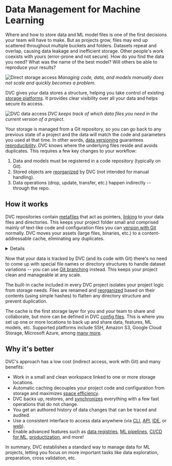 # Data Management for Machine Learning

<!--
## Data Management for Machine Learning
-->

Where and how to store data and ML model files is one of the first decisions
your team will have to make. But as projects grow, files may end up scattered
throughout multiple buckets and folders. Datasets repeat and overlap, causing
data leakage and inefficient storage. Other people's work coexists with yours
(error-prone and not secure). How do you find the data you need? What was the
name of the best model? Will others be able to reproduce your results?

![Direct storage access](/img/direct_access_storage.png) _Managing code, data,
and models manually does not scale and quickly becomes a problem._

DVC gives your data stores a structure, helping you take control of existing
[storage platforms]. It provides clear visibility over all your data and helps
secure its access.

![DVC data access](/img/dvc_managed_storage.png) _DVC keeps track of which data
files you need in the current version of a project._

Your storage is managed from a Git repository, so you can go back to any
previous state of a <abbr>project</abbr> and the data will match the code and
parameters you used at that time. In other words, [data versioning] guarantees
[reproducibility]. DVC knows where the underlying files reside and avoids
duplicates. This requires a few key changes to your workflow:

1. Data and models must be registered in a code repository (typically on Git).
1. Stored objects are [reorganized] by DVC (not intended for manual handling).
1. Data operations (drop, update, transfer, etc.) happen indirectly -- through
   the repo.

[storage platforms]: /doc/command-reference/remote/add#supported-storage-types
[data versioning]: /doc/use-cases/versioning-data-and-models
[reproducibility]: /doc/user-guide/pipelines
[reorganized]:
  /doc/user-guide/project-structure/internal-files#structure-of-the-cache-directory

## How it works

<abbr>DVC repositories</abbr> contain [metafiles] that act as pointers,
[linking] to your data files and directories. This keeps your project folder
small and comprised mainly of text-like code and configuration files you can
[version with Git] normally. DVC moves your assets (large files, binaries, etc.)
to a content-addressable <abbr>cache</abbr>, eliminating any duplicates.

[metafiles]: /doc/user-guide/project-structure
[linking]: /doc/user-guide/data-management/large-dataset-optimization
[register]: /doc/command-reference/add
[generate]: /doc/command-reference/repro
[version with git]:
  https://git-scm.com/book/en/v2/Getting-Started-About-Version-Control

<!-- More technical diagram? -->

<details>

### Click for deeper learning: data _codification_ and _indirection_.

These are two important concepts behind **data version control**. First, large
files and directories are replaced by [file links] and tiny code-like metafiles.
We can also call this "data as code".

This DVC-generated code contains references to the underlying files in the cache
(which have been renamed). All data operations going forward happen
**[indirectly]**, reading/writing metafiles in the repo first (handled
automatically by `dvc` operations).

[file links]:
  https://towardsdatascience.com/reflinks-vs-symlinks-vs-hard-links-and-how-they-can-help-machine-learning-projects-b77b89cdbab1
[indirectly]: https://en.wikipedia.org/wiki/Indirection

</details>

Now that your data is tracked by DVC (and its code with Git) there's no need to
come up with special file names or directory structures to handle dataset
variations -- you can use [Git branching] instead. This keeps your project clean
and manageable at any scale.

[git branching]:
  https://git-scm.com/book/en/v2/Git-Branching-Basic-Branching-and-Merging

<!-- Sample code/terminal blocks... -->

The built-in cache included in every <abbr>DVC project</abbr> isolates your
project logic from storage needs. Files are renamed and [reorganized] based on
their contents (using simple hashes) to flatten any directory structure and
prevent duplication.

The cache is the first storage layer for you and your team to share and
collaborate, but more can be defined in DVC [config files]. This is where you
set up one or more locations to back up and share data, features, ML models,
etc. Supported platforms include SSH, Amazon S3, Google Cloud Storage, Microsoft
Azure, among [many more].

[config files]: /doc/user-guide/project-structure/internal-files
[many more]: /doc/command-reference/remote/add#supported-storage-types

## Why it's better

DVC's approach has a low cost (indirect access, work with Git) and many
benefits:

- Work in a small and clean <abbr>workspace</abbr> linked to one or more storage
  locations.
- Automatic <abbr>caching</abbr> decouples your project code and configuration
  from storage and maximizes [space efficiency].
- DVC backs up, restores, and [synchronizes] everything with a few fast
  operations that do not change.
- You get an authored history of data changes that can be traced and audited.
- Use a consistent interface to access data anywhere (via [CLI], [API], [IDE],
  or [web]).
- Enable advanced features such as [data registries], [ML pipelines], [CI/CD for
  ML], [productization], and more!

[space efficiency]: /doc/user-guide/data-management/large-dataset-optimization
[synchronizes]: /doc/command-reference/remote
[cli]: /doc/command-reference
[api]: /doc/api-reference
[ide]: /doc/vs-code-extension
[web]: /doc/studio
[data registries]: /doc/use-cases/data-registry
[ml pipelines]: /doc/user-guide/pipelines
[ci/cd for ml]: https://cml.dev/
[productization]: https://mlem.ai/

In summary, DVC establishes a standard way to manage data for ML projects,
letting you focus on more important tasks like data exploration, preparation,
cross validation, etc.
